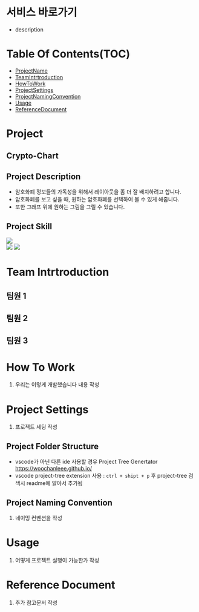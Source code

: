
# 서비스 바로가기
- description


# Table Of Contents(TOC)

- [ProjectName](#Project)
- [TeamIntrtroduction](#TeamIntrtroduction)
- [HowToWork](#HowToWork)
- [ProjectSettings](#ProjectSettings)
- [ProjectNamingConvention](#ProjectNamingConvention)
- [Usage](#Usage)
- [ReferenceDocument](#Reference-Document)

# Project

## Crypto-Chart

## Project Description

- 암호화폐 정보들의 가독성을 위해서 레이아웃을 좀 더 잘 배치하려고 합니다.
- 암호화폐를 보고 싶을 때, 원하는 암호화폐를 선택하여 볼 수 있게 해줍니다.
- 또한 그래프 위에 원하는 그림을 그릴 수 있습니다.

## Project Skill

<div>

<img src="https://img.shields.io/badge/react-61DAFB?style=for-the-badge&logo=react&logoColor=black">
<br/>


<img src="https://img.shields.io/badge/git-F05032?style=for-the-badge&logo=git&logoColor=white">
<img src="https://img.shields.io/badge/github-181717?style=for-the-badge&logo=github&logoColor=white">
</div>

# Team Intrtroduction

## 팀원 1

## 팀원 2

## 팀원 3

# How To Work

1. 우리는 이렇게 개발했습니다 내용 작성

# Project Settings

1. 프로젝트 세팅 작성

## Project Folder Structure

- vscode가 아닌 다른 ide 사용할 경우 Project Tree Genertator
  <https://woochanleee.github.io/>
- vscode project-tree extension 사용 : `ctrl + shipt + p` 후 project-tree 검색시 readme에 알아서 추가됨

## Project Naming Convention

1. 네이밍 컨벤션을 작성

# Usage

1. 어떻게 프로젝트 실행이 가능한가 작성

# Reference Document

1. 추가 참고문서 작성